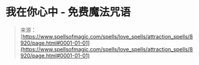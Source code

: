 <!--yml

category: 未分类

date: 2024-06-12 18:44:32

-->

# 我在你心中 - 免费魔法咒语

> 来源：[https://www.spellsofmagic.com/spells/love_spells/attraction_spells/8920/page.html#0001-01-01](https://www.spellsofmagic.com/spells/love_spells/attraction_spells/8920/page.html#0001-01-01)
